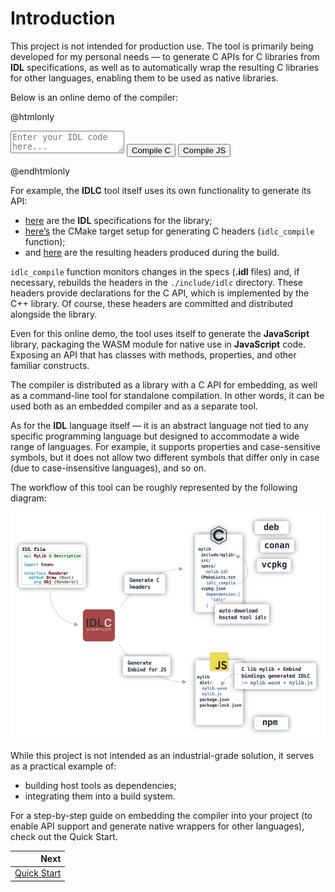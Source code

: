 # Introduction

This project is not intended for production use. The tool is primarily being developed for my personal needs — to generate C APIs for C libraries from **IDL** specifications, as well as to automatically wrap the resulting C libraries for other languages, enabling them to be used as native libraries.

Below is an online demo of the compiler:

@htmlonly
<div class="custom-container">
    <textarea id="editor" class="custom-editor" placeholder="Enter your IDL code here..."></textarea>
    <button id="compileC" class="custom-button">Compile C</button>
    <button id="compileJs" class="custom-button">Compile JS</button>
    <div id="status" style="display: none;"></div>
    <div class="tabs-overview-container" id="tab-container">
    </div>
</div>

<script type="module">
    import idlc from './idlc.js'

    const module = await idlc();
    
    const editor       = document.getElementById('editor');
    const compileC     = document.getElementById('compileC');
    const compileJs    = document.getElementById('compileJs');
    const tabContainer = document.getElementById('tab-container');
    const status       = document.getElementById('status');

    compileC.addEventListener('click', () => {
        compileCode(module.Generator.C);
    });

    compileJs.addEventListener('click', () => {
        compileCode(module.Generator.JAVA_SCRIPT);
    });

    function compileCode(generator) {
        const code = editor.value.trim();
        if (!code) {
            clearStatus();
            showStatus('Please enter some code to compile', 'error');
            return;
        }
        clearStatus();
        showStatus('Compiling...');

        const source = {
            name: "<input>",
            data: code
        };

        const results = {};
        const options = new module.Options;
        options.writer = function (source) {
            results[source.name] = source.data;
        };

        const compiler = new module.Compiler;
        const result = compiler.compile(generator, undefined, [source], options);

        clearStatus();
        result.messages.forEach(message => {
            showStatus(`${message.isError ? "error" : "warning"} [${message.status.value < 2000 ? "W" : "E"}${message.status.value}]: ${message.message} at ${message.filename}:${message.line}:${message.column}`, message.isError ? 'error' : 'warning')
        });

        if (result.hasErrors) {
            showStatus('Compilation failed', 'error');
        } else {
            showStatus('Compilation successful!', 'success');
        }

        result.delete();
        compiler.delete();
        options.delete();
        
        if (Object.keys(results).length !== 0) {
            showResults(results);
        }
    }

    function showStatus(message, type = '') {
        const dd = document.createElement('dd');
        dd.textContent = message;

        const dl = document.createElement('dl');
        dl.appendChild(dd);
        if (type === '' || type === 'success') {
            dl.className = 'note'
        } else if (type == 'warning') {
            dl.className = 'warning'
        } else if (type == 'error') {
            dl.className = 'bug'
        }

        status.style.display = 'block';
        status.appendChild(dl);
        status.scrollTop = status.scrollHeight;
    }

    function clearStatus() {
        status.innerHTML = '';
        status.style.display = 'none';
    }

    function showResults(files) {
        tabContainer.innerHTML = '';

        const tabs = document.createElement('div');
        tabs.className = `tabs-overview`;
        tabs.style = "flex-wrap: wrap";

        const tabContents = document.createElement('ul');

        const tabContentsDiv = document.createElement('div');
        tabContentsDiv.className = `tabbed`;
        tabContentsDiv.appendChild(tabContents);

        let first = true;
        const names = Object.keys(files);
        for (const [filename, content] of Object.entries(files)) {
            const b = document.createElement('b');
            b.className = `tab-title`;
            b.title = filename;
            b.textContent = filename;

            const tab = document.createElement('button');
            tab.className = `tab-button ${first ? 'active' : ''}`;
            tab.id = `tab-${filename}`;
            tab.appendChild(b);
            tab.addEventListener('click', () => switchTab(filename, names));
            tabs.appendChild(tab);

            const div = document.createElement('div');
            div.className = 'fragment';
            div.innerHTML = `<pre>${escapeHtml(content)}<\/pre>`;
            div.style.maxHeight = '300px';
            div.style.overflow = 'auto';

            const li = document.createElement('li');
            if (first) {
                li.className = 'selected';
            }
            li.id = `tab-content-${filename}`;
            li.appendChild(div);
            tabContents.appendChild(li);

            first = false;
        }

        tabContainer.appendChild(tabs);
        tabContainer.appendChild(tabContentsDiv);
    }

    function switchTab(filename, files) {
        files.forEach(file => {
            document.getElementById(`tab-${file}`).classList.remove('active');
            document.getElementById(`tab-content-${file}`).classList.remove('selected');
        });
        document.getElementById(`tab-${filename}`).classList.add('active');
        document.getElementById(`tab-content-${filename}`).classList.add('selected');
    }

    function escapeHtml(unsafe) {
        return unsafe
            .replace(/&/g, "&amp;")
            .replace(/</g, "&lt;")
            .replace(/>/g, "&gt;")
            .replace(/"/g, "&quot;")
            .replace(/'/g, "&#039;");
    }

    editor.value = `@ API Sample
@ Demonstration of the .idl file for describing the library interface [detail]
@ Author <author@mail.org> [author]
@ MIT License [copyright]
api Sample [version(1,1,0)]

@ Logging severity levels.
@ Hierarchical message importance classification. [detail]
enum LoggerLevel
    const Verbose @ Detailed diagnostic messages.
    const Debug   @ Debugging information.
    const Info    @ Informational messages.
    const Warning @ Potentially problematic situations.
    const Error   @ Recoverable error conditions.
    const Fatal   @ Critical unrecoverable errors.
    const Off     @ No logging output.

@ Graphics features.
@ Bitmask of supported hardware capabilities. [detail]
@ Sample ref {LoggerLevel}. [see]
enum Feature [flags]
    const None : 0 @ No special features
    const Bindless : 1 @ Bindless resource access
    const GeometryShader : 2 @ Geometry shader support
    const MeshShader : 4 @ Mesh shader support
    const SamplerFilterMinmax : 8 @ Min/max sampler filtering
    const DrawIndirect : 16 @ Indirect drawing

@ Color clear values.
@ Specifies RGBA values for color attachment clearing. [detail]
struct Color
    field Red {Float32} @ Red channel clear value.
    field Green {Float32} @ Green channel clear value.
    field Blue {Float32} @ Blue channel clear value.
    field Alpha {Float32} @ Alpha channel clear value.

@ Ger version lib
@ Format: (major << 16) | (minor << 8) | micro. [detail]
@ Return packed version number of "{Major}.{Minor}.{Micro}"[return]
func Version {Uint32}

@ Logging system interface.
@ Provides logging facilities with multiple severity levels. [detail]
interface Logger
    prop Level [get(GetLevel),set(SetLevel)] @ Current log severity threshold.

    @ Creates new logger instance
    @ Initializes logging subsystem with specific tag. [detail]
    @ Operation result [return]
    @ The tag string is specified in the format: "mygame:logic:health". [note]
    method Create {Bool} [ctor]
        arg Tag {Str} @ Tag string.
        arg Logger {Logger} [result] @ New logger instance.

    @ Releases logger instance.
    @ Destroys when reference count reaches zero. [detail]
    method Destroy [destroy]
        arg Logger {Logger} [this] @ Logger to destroy.

    @ Gets current severity level.
    @ Returns minimum level for logged messages. [detail]
    @ Current severity threshold. [return]
    @ {SetLevel} [see]
    method GetLevel {LoggerLevel} [const]
        arg Logger {Logger} [this] @ Target logger.

    @ Sets logging severity level.
    @ Filters messages below specified level. [detail]
    @ {GetLevel} [see]
    method SetLevel
        arg Logger {Logger} [this] @ Target logger.
        arg Level {LoggerLevel} @ New severity threshold.
`;

</script>
@endhtmlonly

For example, the **IDLC** tool itself uses its own functionality to generate its API:
- [here](https://github.com/VladimirShaleev/idlc/tree/main/specs) are the **IDL** specifications for the library;
- [here’s](https://github.com/VladimirShaleev/idlc/blob/main/CMakeLists.txt#L49-L59) the CMake target setup for generating C headers (`idlc_compile` function);
- and [here](https://github.com/VladimirShaleev/idlc/tree/main/include/idlc) are the resulting headers produced during the build.

`idlc_compile` function monitors changes in the specs (**.idl** files) and, if necessary, rebuilds the headers in the `./include/idlc` directory. These headers provide declarations for the C API, which is implemented by the C++ library. Of course, these headers are committed and distributed alongside the library.

Even for this online demo, the tool uses itself to generate the **JavaScript** library, packaging the WASM module for native use in **JavaScript** code. Exposing an API that has classes with methods, properties, and other familiar constructs.

The compiler is distributed as a library with a C API for embedding, as well as a command-line tool for standalone compilation. In other words, it can be used both as an embedded compiler and as a separate tool.

As for the **IDL** language itself — it is an abstract language not tied to any specific programming language but designed to accommodate a wide range of languages. For example, it supports properties and case-sensitive symbols, but it does not allow two different symbols that differ only in case (due to case-insensitive languages), and so on.

The workflow of this tool can be roughly represented by the following diagram:

![Diagram](diagram.svg "Diagram")

While this project is not intended as an industrial-grade solution, it serves as a practical example of:
- building host tools as dependencies;
- integrating them into a build system.

For a step-by-step guide on embedding the compiler into your project (to enable API support and generate native wrappers for other languages), check out the Quick Start.

<div class="section_buttons">
 
|                            Next |
|--------------------------------:|
| [Quick Start](quick-start.html) |
 
</div>
